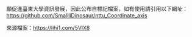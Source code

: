 願促進臺東大學資訊發展，因此公布自標記檔案，如有使用請引用以下網址：
https://github.com/SmallliDinosaur/nttu_Coordinate_axis






來源檔案：https://lihi1.com/5VlX8
